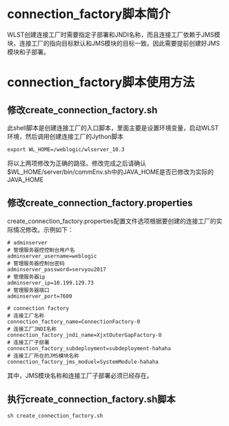 # connection_factory脚本简介

WLST创建连接工厂时需要指定子部署和JNDI名称，而且连接工厂依赖于JMS模块，连接工厂的指向目标默认和JMS模块的目标一致。因此需要提前创建好JMS模块和子部署。

# connection_factory脚本使用方法

## 修改create_connection_factory.sh

此shell脚本是创建连接工厂的入口脚本，里面主要是设置环境变量，启动WLST环境，然后调用创建连接工厂的Jython脚本

```shell
export WL_HOME=/weblogic/wlserver_10.3
```

将以上两项修改为正确的路径。修改完成之后请确认$WL_HOME/server/bin/commEnv.sh中的JAVA_HOME是否已修改为实际的JAVA_HOME

## 修改create_connection_factory.properties

create_connection_factory.properties配置文件选项根据要创建的连接工厂的实际情况修改。示例如下：

```properties
# adminserver
# 管理服务器控控制台用户名
adminserver_username=weblogic
# 管理服务器控制台密码
adminserver_password=servyou2017
# 管理服务器ip
adminserver_ip=10.199.129.73
# 管理服务器端口
adminserver_port=7600

# connection factory
# 连接工厂名称
connection_factory_name=ConnectionFactory-0
# 连接工厂JNDI名称
connection_factory_jndi_name=XjxtOuterGapFactory-0
# 连接工厂子部署
connection_factory_subdeployment=subdeployment-hahaha
# 连接工厂所在的JMS模块名称
connection_factory_jms_moduel=SystemModule-hahaha
```

其中，JMS模块名称和连接工厂子部署必须已经存在。

## 执行create_connection_factory.sh脚本

```shell
sh create_connection_factory.sh
```